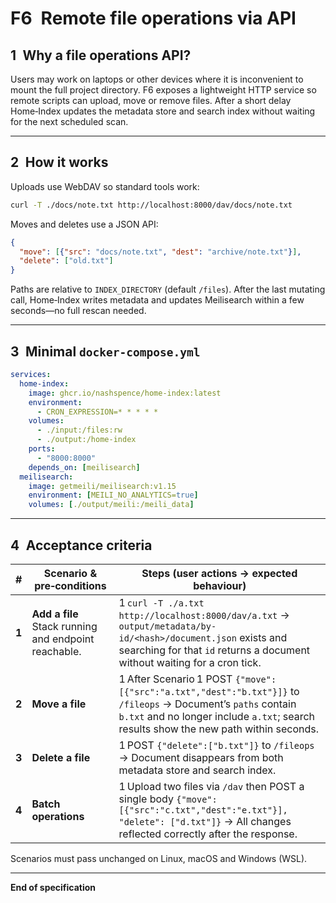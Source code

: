 # F6 Remote file operations via API

## 1 Why a file operations API?

Users may work on laptops or other devices where it is inconvenient to mount the
full project directory. F6 exposes a lightweight HTTP service so remote scripts
can upload, move or remove files. After a short delay Home‑Index updates the
metadata store and search index without waiting for the next scheduled scan.

---

## 2 How it works

Uploads use WebDAV so standard tools work:

```bash
curl -T ./docs/note.txt http://localhost:8000/dav/docs/note.txt
```

Moves and deletes use a JSON API:

```json
{
  "move": [{"src": "docs/note.txt", "dest": "archive/note.txt"}],
  "delete": ["old.txt"]
}
```

Paths are relative to `INDEX_DIRECTORY` (default `/files`). After the last
mutating call, Home‑Index writes metadata and updates Meilisearch within a few
seconds—no full rescan needed.

---

## 3 Minimal `docker-compose.yml`

```yaml
services:
  home-index:
    image: ghcr.io/nashspence/home-index:latest
    environment:
      - CRON_EXPRESSION=* * * * *
    volumes:
      - ./input:/files:rw
      - ./output:/home-index
    ports:
      - "8000:8000"
    depends_on: [meilisearch]
  meilisearch:
    image: getmeili/meilisearch:v1.15
    environment: [MEILI_NO_ANALYTICS=true]
    volumes: [./output/meili:/meili_data]
```

---

## 4 Acceptance criteria

| # | Scenario & pre‑conditions | Steps (user actions → expected behaviour) |
|---|---------------------------|-------------------------------------------|
| **1** | **Add a file**<br>Stack running and endpoint reachable. | 1 `curl -T ./a.txt http://localhost:8000/dav/a.txt` → `output/metadata/by-id/<hash>/document.json` exists and searching for that `id` returns a document without waiting for a cron tick. |
| **2** | **Move a file** | 1 After Scenario 1 POST `{"move":[{"src":"a.txt","dest":"b.txt"}]}` to `/fileops` → Document’s `paths` contain `b.txt` and no longer include `a.txt`; search results show the new path within seconds. |
| **3** | **Delete a file** | 1 POST `{"delete":["b.txt"]}` to `/fileops` → Document disappears from both metadata store and search index. |
| **4** | **Batch operations** | 1 Upload two files via `/dav` then POST a single body `{"move":[{"src":"c.txt","dest":"e.txt"}], "delete": ["d.txt"]}` → All changes reflected correctly after the response. |

Scenarios must pass unchanged on Linux, macOS and Windows (WSL).

---

**End of specification**
